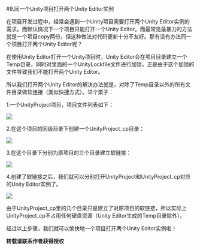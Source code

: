 #9.同一个Unity项目打开两个Unity Editor实例

在项目开发过程中，经常会遇到一个Unity项目需要打开两个Unity Editor实例的需求。而默认情况下一个项目只能打开一个Unity Editor。而最常见最暴力的方法就是一个项目copy两份，但这种做法对代码更新十分不友好。那有没有办法同一个项目打开两个Unity Editor呢？

在使用Unity Editor打开一个Unity项目时，Unity Editor会在项目目录建立一个Temp目录，同时对里面的一个UnityLockfile文件进行加锁，正是由于这个加锁的文件导致我们不能打开两个Unity Editor。

所以我们打开两个Unity Editor的解决办法就是，对除了Temp目录以外的所有文件目录做软连接（类似快捷方式）。举个栗子：

1.一个UnityProject项目，项目文件列表如下：

<img src="http://upload-images.jianshu.io/upload_images/649833-de000b20591533b6.png?imageMogr2/auto-orient/strip%7CimageView2/2/w/1240">

2.在这个项目的同级目录下创建一个UnityProject_cp目录：

<img src="http://upload-images.jianshu.io/upload_images/649833-df9003825f160b06.png?imageMogr2/auto-orient/strip%7CimageView2/2/w/1240"/>

3.在这个目录下分别为原项目的三个目录建立软链接：

<img src="http://upload-images.jianshu.io/upload_images/649833-6bf31a271dd3b45d.png?imageMogr2/auto-orient/strip%7CimageView2/2/w/1240"/>

4.创建了软链接之后，我们就可以分别打开UnityProject和UnityProject_cp对应的Unity Editor实例了。

<img src="http://upload-images.jianshu.io/upload_images/649833-787d8e494b84a507.png?imageMogr2/auto-orient/strip%7CimageView2/2/w/1240"/>

由于UnityProject_cp里的几个目录只是建立了对原项目的软链接，所以实际上UnityProject_cp不占用任何硬盘资源（Unity Editor生成的Temp目录除外）。

经过以上步骤，我们就可以愉快地一个项目打开两个Unity Editor实例啦！

**转载请联系作者获得授权**
